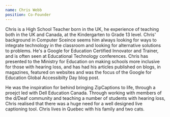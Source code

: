 ```yaml
---
name: Chris Webb
position: Co-Founder
---
```


Chris is a High School Teacher born in the UK, he experience of teaching both in the UK and Canada, at the Kindergarten to Grade 13 level. Chris' background in Computer Sceince seems him always looking for ways to integrate technology in the classroom and looking for alternative solutions to problems. He's a Google for Education Certified Innovator and Trainer, and is often seen at Educational Technology conferences. Chris has presented to the Ministry for Education on making schools more inclusive for those with hearing loss, and has had his articles published on blogs, in magazines, featured on websites and was the focus of the Google for Education Global Accessibilty Day blog post. 

He was the inspiration for behind bringing ZipCaptions to life, through a proejct led with Dell Education Canada. Through working with members of the d/Deaf community and teaching a number of students with hearing loss, Chris realised that there was a huge need for a well designed live captioning tool. Chris lives in Quebec with his family and two cats. 
